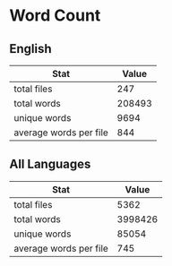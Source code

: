 # Word Count

## English

Stat | Value
---- | -----
total files | 247
total words | 208493
unique words | 9694
average words per file | 844

## All Languages

Stat | Value
---- | -----
total files | 5362
total words | 3998426
unique words | 85054
average words per file | 745
